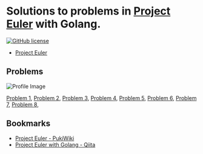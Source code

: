 # Solutions to problems in [Project Euler] with Golang.

[![GitHub license](https://img.shields.io/badge/license-Apache%202-blue.svg)](https://raw.githubusercontent.com/spiegel-im-spiegel/project-euler/master/LICENSE)

- [Project Euler]

## Problems

![Profile Image](https://projecteuler.net/profile/spiegel.png)

[Problem 1](https://github.com/spiegel-im-spiegel/project-euler/blob/master/problem-1/main.go),
[Problem 2](https://github.com/spiegel-im-spiegel/project-euler/blob/master/problem-2/main.go),
[Problem 3](https://github.com/spiegel-im-spiegel/project-euler/blob/master/problem-3/main.go),
[Problem 4](https://github.com/spiegel-im-spiegel/project-euler/blob/master/problem-4/main.go),
[Problem 5](https://github.com/spiegel-im-spiegel/project-euler/blob/master/problem-5/main.go),
[Problem 6](https://github.com/spiegel-im-spiegel/project-euler/blob/master/problem-6/main.go),
[Problem 7](https://github.com/spiegel-im-spiegel/project-euler/blob/master/problem-7/main.go),
[Problem 8](https://github.com/spiegel-im-spiegel/project-euler/blob/master/problem-8/main.go),

## Bookmarks

- [Project Euler - PukiWiki](http://odz.sakura.ne.jp/projecteuler/index.php?Project%20Euler)
- [Project Euler with Golang - Qiita](https://qiita.com/wing-tail/items/6c81bc6217c8440186ab)

[Project Euler]: https://projecteuler.net/
